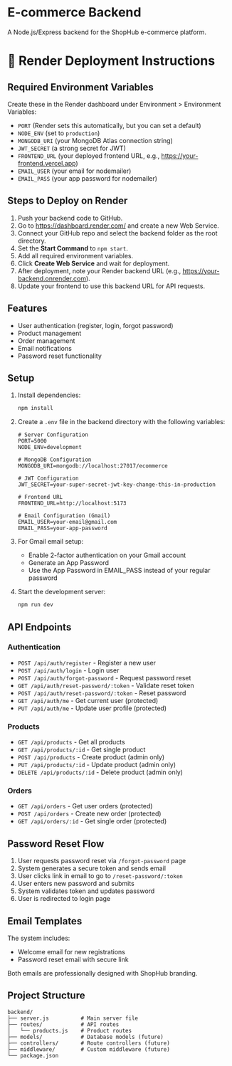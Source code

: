 # E-commerce Backend

A Node.js/Express backend for the ShopHub e-commerce platform.

# 🚀 Render Deployment Instructions

## Required Environment Variables
Create these in the Render dashboard under Environment > Environment Variables:
- `PORT` (Render sets this automatically, but you can set a default)
- `NODE_ENV` (set to `production`)
- `MONGODB_URI` (your MongoDB Atlas connection string)
- `JWT_SECRET` (a strong secret for JWT)
- `FRONTEND_URL` (your deployed frontend URL, e.g., https://your-frontend.vercel.app)
- `EMAIL_USER` (your email for nodemailer)
- `EMAIL_PASS` (your app password for nodemailer)

## Steps to Deploy on Render
1. Push your backend code to GitHub.
2. Go to https://dashboard.render.com/ and create a new Web Service.
3. Connect your GitHub repo and select the backend folder as the root directory.
4. Set the **Start Command** to `npm start`.
5. Add all required environment variables.
6. Click **Create Web Service** and wait for deployment.
7. After deployment, note your Render backend URL (e.g., https://your-backend.onrender.com).
8. Update your frontend to use this backend URL for API requests.

## Features

- User authentication (register, login, forgot password)
- Product management
- Order management
- Email notifications
- Password reset functionality

## Setup

1. Install dependencies:
   ```bash
   npm install
   ```

2. Create a `.env` file in the backend directory with the following variables:
   ```env
   # Server Configuration
   PORT=5000
   NODE_ENV=development

   # MongoDB Configuration
   MONGODB_URI=mongodb://localhost:27017/ecommerce

   # JWT Configuration
   JWT_SECRET=your-super-secret-jwt-key-change-this-in-production

   # Frontend URL
   FRONTEND_URL=http://localhost:5173

   # Email Configuration (Gmail)
   EMAIL_USER=your-email@gmail.com
   EMAIL_PASS=your-app-password
   ```

3. For Gmail email setup:
   - Enable 2-factor authentication on your Gmail account
   - Generate an App Password
   - Use the App Password in EMAIL_PASS instead of your regular password

4. Start the development server:
   ```bash
   npm run dev
   ```

## API Endpoints

### Authentication
- `POST /api/auth/register` - Register a new user
- `POST /api/auth/login` - Login user
- `POST /api/auth/forgot-password` - Request password reset
- `GET /api/auth/reset-password/:token` - Validate reset token
- `POST /api/auth/reset-password/:token` - Reset password
- `GET /api/auth/me` - Get current user (protected)
- `PUT /api/auth/me` - Update user profile (protected)

### Products
- `GET /api/products` - Get all products
- `GET /api/products/:id` - Get single product
- `POST /api/products` - Create product (admin only)
- `PUT /api/products/:id` - Update product (admin only)
- `DELETE /api/products/:id` - Delete product (admin only)

### Orders
- `GET /api/orders` - Get user orders (protected)
- `POST /api/orders` - Create new order (protected)
- `GET /api/orders/:id` - Get single order (protected)

## Password Reset Flow

1. User requests password reset via `/forgot-password` page
2. System generates a secure token and sends email
3. User clicks link in email to go to `/reset-password/:token`
4. User enters new password and submits
5. System validates token and updates password
6. User is redirected to login page

## Email Templates

The system includes:
- Welcome email for new registrations
- Password reset email with secure link

Both emails are professionally designed with ShopHub branding.

## Project Structure

```
backend/
├── server.js          # Main server file
├── routes/            # API routes
│   └── products.js    # Product routes
├── models/            # Database models (future)
├── controllers/       # Route controllers (future)
├── middleware/        # Custom middleware (future)
└── package.json
``` 
